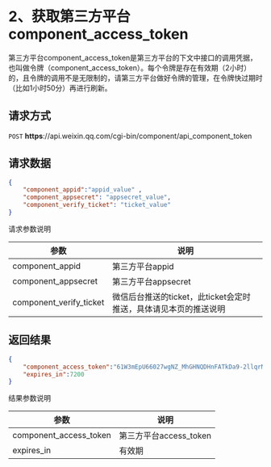 # 2、获取第三方平台component_access_token

第三方平台component_access_token是第三方平台的下文中接口的调用凭据，也叫做令牌（component_access_token）。每个令牌是存在有效期（2小时）的，且令牌的调用不是无限制的，请第三方平台做好令牌的管理，在令牌快过期时（比如1小时50分）再进行刷新。

## 请求方式
 
`POST` **https**://api.weixin.qq.com/cgi-bin/component/api_component_token

## 请求数据

```json
{
    "component_appid":"appid_value" ,
    "component_appsecret": "appsecret_value",
    "component_verify_ticket": "ticket_value"
}
```

请求参数说明

|参数	                    |说明
|-|-|
|component_appid	        |第三方平台appid
|component_appsecret	    |第三方平台appsecret
|component_verify_ticket	|微信后台推送的ticket，此ticket会定时推送，具体请见本页的推送说明

## 返回结果

```json
{
    "component_access_token":"61W3mEpU66027wgNZ_MhGHNQDHnFATkDa9-2llqrMBjUwxRSNPbVsMmyD-yq8wZETSoE5NQgecigDrSHkPtIYA",
    "expires_in":7200
}
```

结果参数说明

|参数	                |说明
|-|-|
|component_access_token	|第三方平台access_token
|expires_in	            |有效期
